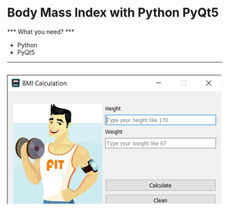 # Body Mass Index with Python PyQt5

*** What you need? ***

* Python
* PyQt5


---
![BMI App](appImg.png)
---


